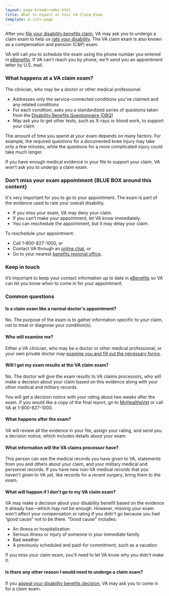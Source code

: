 ```yaml
---
layout: page-breadcrumbs.html
title: What to Expect at Your VA Claim Exam
template: 6-info-page
---
```

After you [file your disability benefits claim](/disability-benefits/apply-for-benefits/), VA may ask you to undergo a claim exam to help us [rate your disability](/disability-benefits/claims-process/ratings/). The VA claim exam is also known as a compensation and pension (C&P) exam.

VA will call you to schedule the exam using the phone number you entered in [eBenefits](https://www.ebenefits.va.gov/ebenefits/homepage). If VA can't reach you by phone, we'll send you an appointment letter by U.S. mail.

 ### What happens at a VA claim exam?  

The clinician, who may be a doctor or other medical professional:
-	Addresses only the service-connected conditions you've claimed and any related conditions
-	For each condition, asks you a standardized series of questions taken from the [Disability Benefits Questionnaire (DBQ)](http://benefits.va.gov/COMPENSATION/dbq_ListByDBQFormName.asp)
-	May ask you to get other tests, such as X-rays or blood work, to support your claim

The amount of time you spend at your exam depends on many factors. For example, the required questions for a documented knee injury may take only a few minutes, while the questions for a more complicated injury could take much longer.  

If you have enough medical evidence in your file to support your claim, VA won't ask you to undergo a claim exam. 


### Don’t miss your exam appointment {BLUE BOX around this content}

It's very important for you to go to your appointment. The exam is part of the evidence used to rate your overall disability.

-	If you miss your exam, VA may deny your claim.
-	If you can’t make your appointment, let VA know immediately.
-	You can reschedule the appointment, but it may delay your claim.

To reschedule your appointment:

-	Call 1-800-827-1000, or
-	Contact VA through an [online chat](https://www.ebenefits.va.gov/chat/chatstart.aspx?domain=1010ez), or
-	Go to your nearest [benefits regional office](https://www.vets.gov/facility-locator/).

### Keep in touch

It’s important to keep your contact information up to date in [eBenefits](https://www.ebenefits.va.gov/ebenefits/homepage) so VA can let you know when to come in for your appointment.

### Common questions

#### Is a claim exam like a normal doctor's appointment?
No. The purpose of the exam is to gather information specific to your claim, not to treat or diagnose your condition(s).

#### Who will examine me?
Either a VA clinician, who may be a doctor or other medical professional, or your own private doctor may [examine you and fill out the necessary forms](http://benefits.va.gov/COMPENSATION/dbq_veteraninstruct.asp).  

#### Will I get my exam results at the VA claim exam?

No. The doctor will give the exam results to VA claims processors, who will make a decision about your claim based on this evidence along with your other medical and military records. 

You will get a decision notice with your rating about two weeks after the exam. If you would like a copy of the final report, go to [MyHealtheVet](https://www.myhealth.va.gov) or call VA at 1-800-827-1000.  


#### What happens after the exam?

VA will review all the evidence in your file, assign your rating, and send you a decision notice, which includes details about your exam.

#### What information will the VA claims processor have?

This person can see the medical records you have given to VA, statements from you and others about your claim, and your military medical and personnel records. If you have new non-VA medical records that you haven't given to VA yet, like records for a recent surgery, bring them to the exam.

#### What will happen if I don't go to my VA claim exam?

VA may make a decision about your disability benefit based on the evidence it already has—which may not be enough. However, missing your exam won't affect your compensation or rating if you didn't go because you had “good cause” not to be there. "Good cause" includes:
- An illness or hospitalization
- Serious illness or injury of someone in your immediate family
- Bad weather
- A previously scheduled and paid-for commitment, such as a vacation

If you miss your claim exam, you’ll need to let VA know why you didn’t make it.

#### Is there any other reason I would need to undergo a claim exam?

If you [appeal your disability benefits decision](/disability-benefits/claims-appeal/), VA may ask you to come in for a claim exam.


